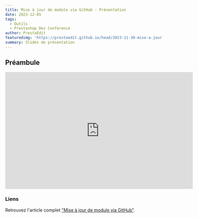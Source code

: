 ```yaml
---
title: Mise à jour de module via GitHub - Présentation
date: 2023-12-05
tags:
  - Outils
  - Prestashop Dev Conference
author: PrestaEdit
featuredimg: 'https://prestaedit.github.io/head/2023-11-30-mise-a-jour-de-module-via-github.png'
summary: Slides de présentation
---
```


## Préambule

<iframe src="https://docs.google.com/presentation/d/e/2PACX-1vQpqNTuzcYk1CVYirOGtwfjMh_GtR9on5js2xXbhtUjYZ55W4pd3Q6XBEKQQGMawAgedYq5iI4-lq0e/embed?start=false&loop=false&delayms=3000" frameborder="0" width="600" height="374" allowfullscreen="true" mozallowfullscreen="true" webkitallowfullscreen="true"></iframe>

### Liens

Retrouvez l'article complet ["Mise à jour de module via GitHub"](https://prestaedit.github.io/2023/11/30/mise-a-jour-de-module-via-github/).
